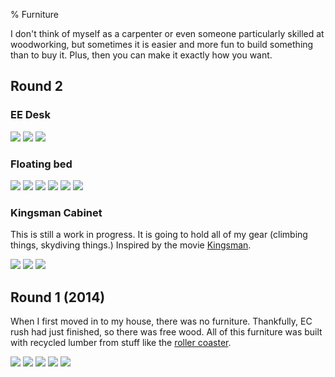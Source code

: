% Furniture

I don't think of myself as a carpenter or even someone particularly skilled at woodworking, but sometimes it is easier and more fun to build something than to buy it. Plus, then you can make it exactly how you want.

## Round 2

### EE Desk

[![](/media/furniture/uhaul_thumb.jpg)](/media/furniture/uhaul.jpg "Unloading the U-Haul")
[![](/media/furniture/new_desk_old_desk_thumb.jpg)](/media/furniture/new_desk_old_desk.jpg "New desk to replace old desk")
[![](/media/furniture/new_desk_thumb.jpg)](/media/furniture/new_desk.jpg "New desk in place")

### Floating bed

[![](/media/furniture/bed_box_thumb.jpg)](/media/furniture/bed_box.jpg "Bed stand")
[![](/media/furniture/bed_deck_thumb.jpg)](/media/furniture/bed_deck.jpg "Bed deck coming together")
[![](/media/furniture/bed_ballast_thumb.jpg)](/media/furniture/bed_ballast.jpg "Bed ballast")
[![](/media/furniture/bed_moulding_thumb.jpg)](/media/furniture/bed_moulding.jpg "Bed moulding being stained")
[![](/media/furniture/bed_moulding_installed_thumb.jpg)](/media/furniture/bed_moulding_installed.jpg "Moulding installed")
[![](/media/furniture/bed_finished_thumb.jpg)](/media/furniture/bed_finished.jpg "Completed bed")

### Kingsman Cabinet

This is still a work in progress. It is going to hold all of my gear (climbing things, skydiving things.) Inspired by the movie [Kingsman](http://www.moviechambers.com/wp-content/uploads/2015/02/Kingsman-The-Secret-Service.jpg).

[![](/media/furniture/cabinet_first_piece_thumb.jpg)](/media/furniture/cabinet_first_piece.jpg "Gluing on the first piece")
[![](/media/furniture/crazy_clamping_thumb.jpg)](/media/furniture/crazy_clamping.jpg "I need to get more clamps")
[![](/media/furniture/cabinet_half_glued_thumb.jpg)](/media/furniture/cabinet_half_glued.jpg "Half of the cabinet")

## Round 1 (2014)

When I first moved in to my house, there was no furniture. Thankfully, EC rush had just finished, so there was free wood. All of this furniture was built with recycled lumber from stuff like the [roller coaster](https://www.youtube.com/watch?v=WvcMsrUJbiY).

[![](/media/furniture/workshop_thumb.jpg)](/media/furniture/workshop.jpg "Workshop, with piano bench in the front")
[![](/media/furniture/piano_bench_thumb.jpg)](/media/furniture/piano_bench.jpg "Finished piano bench")
[![](/media/furniture/couch_thumb.jpg)](/media/furniture/couch.jpg "Finished couch minus cushions")
[![](/media/furniture/cutting_table_thumb.jpg)](/media/furniture/cutting_table.jpg "Cutting the coffee table")
[![](/media/furniture/finished_coffee_table_thumb.jpg)](/media/furniture/finished_coffee_table.jpg "Finished coffee table (already cluttered)")

